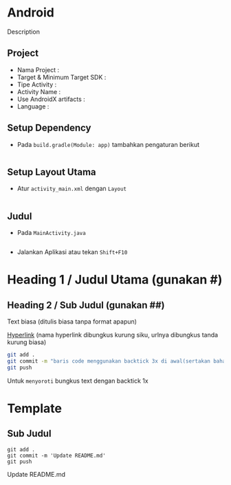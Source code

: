 # Android
Description

## Project
- Nama Project : 
- Target & Minimum Target SDK : 
- Tipe Activity : 
- Activity Name : 
- Use AndroidX artifacts : 
- Language : 

## Setup Dependency
- Pada `build.gradle(Module: app)` tambahkan pengaturan berikut
```gradle

```

## Setup Layout Utama
- Atur `activity_main.xml` dengan `Layout`
```xml

```

## Judul
- Pada `MainActivity.java`
```java

```
- Jalankan Aplikasi atau tekan `Shift+F10`


##
##

# Heading 1 / Judul Utama (gunakan #)

## Heading 2 / Sub Judul (gunakan ##)

Text biasa (ditulis biasa tanpa format apapun)

[Hyperlink](https://www.google.com) (nama hyperlink dibungkus kurung siku, urlnya dibungkus tanda kurung biasa)

```bash
git add .
git commit -m "baris code menggunakan backtick 3x di awal(sertakan bahasanya) dan akhir code"
git push
```

Untuk `menyoroti` bungkus text dengan backtick 1x

# Template

## Sub Judul 
```<bahasa>
git add .
git commit -m 'Update README.md'
git push

```

Update README.md